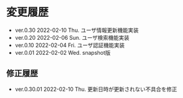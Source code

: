 # 変更履歴

  - ver.0.30 2022-02-10 Thu. ユーザ情報更新機能実装
  - ver.0.20 2022-02-06 Sun. ユーザ検索機能実装
  - ver.0.10 2022-02-04 Fri. ユーザ認証機能実装
  - ver.0.01 2022-02-02 Wed. snapshot版


## 修正履歴

  - ver.0.30.01 2022-02-10 Thu. 更新日時が更新されない不具合を修正
